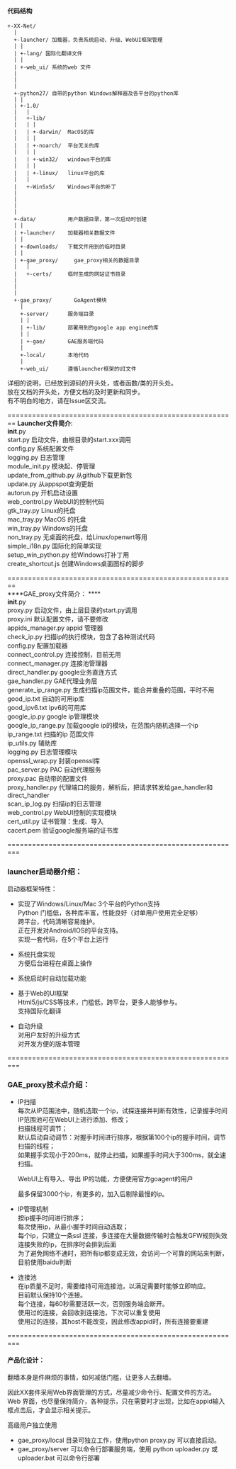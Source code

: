 


#### 代码结构  
```
+-XX-Net/  
  |  
  +-launcher/ 加载器，负责系统启动、升级、WebUI框架管理  
  | |  
  | +-lang/ 国际化翻译文件  
  | |  
  | +-web_ui/ 系统的web 文件  
  |  
  |  
  |  
  +-python27/ 自带的python Windows解释器及各平台的python库  
  | |  
  | +-1.0/  
  |   |  
  |   +-lib/  
  |   | |  
  |   | +-darwin/  MacOS的库  
  |   | |  
  |   | +-noarch/  平台无关的库  
  |   | |  
  |   | +-win32/   windows平台的库  
  |   | |  
  |   | +-linux/   linux平台的库  
  |   |  
  |   +-WinSxS/    Windows平台的补丁  
  |   
  |  
  |  
  |  
  +-data/          用户数据目录，第一次启动时创建  
  | |  
  | +-launcher/    加载器相关数据文件  
  | |  
  | +-downloads/   下载文件用到的临时目录  
  | |  
  | +-gae_proxy/     gae_proxy相关的数据目录  
  |   |  
  |   +-certs/     临时生成的网站证书目录  
  |  
  |  
  |  
  +-gae_proxy/       GoAgent模块  
    |  
    +-server/      服务端目录  
    | |  
    | +-lib/       部署用到的google app engine的库  
    | |  
    | +-gae/       GAE服务端代码  
    |  
    +-local/       本地代码  
    |  
    +-web_ui/      遵循launcher框架的UI文件    
```
  详细的说明，已经放到源码的开头处，或者函数/类的开头处。  
放在文档的开头处，方便文档的及时更新和同步。  
有不明白的地方，请在Issue区交流。  
 
======================================================== 
****Launcher文件简介****:  
__init__.py  
start.py                   启动文件，由根目录的start.xxx调用  
config.py                  系统配置文件  
logging.py                 日志管理  
module_init.py             模块起、停管理  
update_from_github.py      从github下载更新包  
update.py                  从appspot查询更新  
autorun.py                 开机启动设置  
web_control.py             WebUI的控制代码  
gtk_tray.py                Linux的托盘  
mac_tray.py                MacOS 的托盘  
win_tray.py                Windows的托盘  
non_tray.py                无桌面的托盘，给Linux/openwrt等用  
simple_i18n.py             国际化的简单实现  
setup_win_python.py        给Windows打补丁用  
create_shortcut.js         创建Windows桌面图标的脚步  
  
========================================================  
****GAE_proxy文件简介： ****  
__init__.py  
proxy.py                   启动文件，由上层目录的start.py调用  
proxy.ini                  默认配置文件，请不要修改  
appids_manager.py          appid 管理器  
check_ip.py                扫描ip的执行模块，包含了各种测试代码  
config.py                  配置加载器  
connect_control.py         连接控制，目前无用  
connect_manager.py         连接池管理器  
direct_handler.py          google业务直连方式  
gae_handler.py             GAE代理业务层  
generate_ip_range.py       生成扫描ip范围文件，能合并重叠的范围，平时不用  
good_ip.txt                自动的可用ip库  
good_ipv6.txt              ipv6的可用库  
google_ip.py               google ip管理模块  
google_ip_range.py         加载google ip的模块，在范围内随机选择一个ip  
ip_range.txt               扫描的ip 范围文件  
ip_utils.py                辅助库  
logging.py                 日志管理模块  
openssl_wrap.py            封装openssl库  
pac_server.py              PAC 自动代理服务  
proxy.pac                  自动带的配置文件  
proxy_handler.py           代理端口的服务，解析后，把请求转发给gae_handler和direct_handler  
scan_ip_log.py             扫描ip的日志管理  
web_control.py             WebUI控制的实现模块  
cert_util.py               证书管理：生成、导入  
cacert.pem                 验证google服务端的证书库  
  
=========================================================  
### launcher启动器介绍：  
  启动器框架特性：  
+ 实现了Windows/Linux/Mac 3个平台的Python支持  
  Python 门槛低，各种库丰富，性能良好（对单用户使用完全足够）  
  跨平台，代码清晰容易维护。  
  正在开发对Android/IOS的平台支持。  
  实现一套代码，在5个平台上运行  
  
+ 系统托盘实现  
  方便后台进程在桌面上操作  
  
+ 系统启动时自动加载功能  
  
+ 基于Web的UI框架  
  Html5/js/CSS等技术，门槛低，跨平台，更多人能够参与。  
  支持国际化翻译    
  
+ 自动升级  
  对用户友好的升级方式  
  对开发方便的版本管理  
  
  
=========================================================  
### GAE_proxy技术点介绍：  
+ IP扫描  
  每次从IP范围池中，随机选取一个ip，试探连接并判断有效性，记录握手时间  
  IP范围池可在WebUI上进行添加、修改；  
  扫描线程可调节；  
  默认启动自动调节：对握手时间进行排序，根据第100个ip的握手时间，调节扫描的线程；  
    如果握手实现小于200ms，就停止扫描，如果握手时间大于300ms，就全速扫描。  
  
  WebUI上有导入、导出 IP的功能，方便使用官方goagent的用户  
  
  最多保留3000个ip，有更多的，加入后剔除最慢的ip。  
   
+ IP管理机制  
  按ip握手时间进行排序；  
  每次使用ip，从最小握手时间自动选取；  
  每个ip，只建立一条ssl 连接，多连接在大量数据传输时会触发GFW规则失效    
  连接失败的ip，在排序时会排到后面  
  为了避免网络不通时，把所有ip都变成无效，会访问一个可靠的网站来判断，目前使用baidu判断  
    
+ 连接池  
  在ip质量不足时，需要维持可用连接池，以满足需要时能够立即响应。  
  目前默认保持10个连接。  
  每个连接，每60秒需要活跃一次，否则服务端会断开。  
  使用过的连接，会回收到连接池，下次可以重复使用  
  使用过的连接，其host不能改变，因此修改appid时，所有连接要重建  
   
  
=========================================================  
#### 产品化设计：  
翻墙本身是件麻烦的事情，如何减低门槛，让更多人去翻墙。  
  
因此XX套件采用Web界面管理的方式，尽量减少命令行、配置文件的方法。  
Web 界面，也尽量保持简介，各种提示，只在需要时才出现，比如在appid输入框点击后，才会显示相关提示。  
  
高级用户独立使用
+ gae_proxy/local 目录可独立工作，使用python proxy.py 可以直接启动。  
+ gae_proxy/server 可以命令行部署服务端，使用 python uploader.py 或 uploader.bat 可以命令行部署